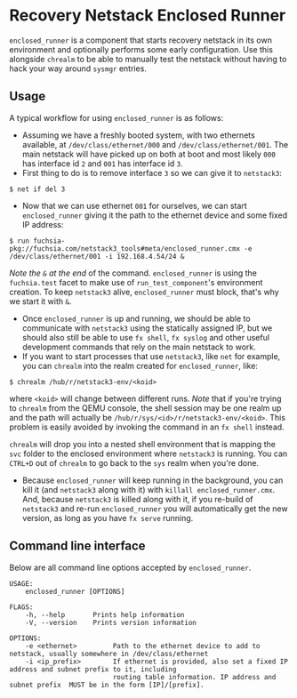 # Recovery Netstack Enclosed Runner

`enclosed_runner` is a component that starts recovery netstack in its own environment and
optionally performs some early configuration.
Use this alongside `chrealm` to be able to manually test the netstack without having to hack your
way around `sysmgr` entries.

## Usage

A typical workflow for using `enclosed_runner` is as follows:
* Assuming we have a freshly booted system, with two ethernets available, at
  `/dev/class/ethernet/000` and `/dev/class/ethernet/001`. The main netstack
  will have picked up on both at boot and most likely `000` has interface id `2`
  and `001` has interface id `3`.
* First thing to do is to remove interface `3` so we can give it to `netstack3`:
```
$ net if del 3
```
* Now that we can use ethernet `001` for ourselves, we can start `enclosed_runner` giving it
the path to the ethernet device and some fixed IP address:
```
$ run fuchsia-pkg://fuchsia.com/netstack3_tools#meta/enclosed_runner.cmx -e /dev/class/ethernet/001 -i 192.168.4.54/24 &
```
*Note the `&` at the end* of the command. `enclosed_runner` is using the
`fuchsia.test` facet to make use of `run_test_component`'s environment creation.
To keep `netstack3` alive, `enclosed_runner` must block, that's why we start it
with `&`.
* Once `enclosed_runner` is up and running, we should be able to communicate
  with `netstack3` using the statically assigned IP, but we should also still be
  able to use `fx shell`, `fx syslog` and other useful development commands that
  rely on the main netstack to work.
* If you want to start processes that use `netstack3`, like `net` for
  example, you can `chrealm` into the realm created for `enclosed_runner`, like:
```
$ chrealm /hub/r/netstack3-env/<koid>
```
where `<koid>` will change between different runs. *Note* that if you're trying
to `chrealm` from the QEMU console, the shell session may be one realm up and
the path will actually be `/hub/r/sys/<id>/r/netstack3-env/<koid>`. This problem
is easily avoided by invoking the command in an `fx shell` instead.

`chrealm` will drop you into a nested shell environment that is mapping the
`svc` folder to the enclosed environment where `netstack3` is running. You can
`CTRL+D` out of `chrealm` to go back to the `sys` realm when you're done.

* Because `enclosed_runner` will keep running in the background, you can kill it
  (and `netstack3` along with it) with `killall enclosed_runner.cmx`. And,
  because `netstack3` is killed along with it, if you re-build of `netstack3`
  and re-run `enclosed_runner` you will automatically get the new version, as
  long as you have `fx serve` running.


## Command line interface

Below are all command line options accepted by `enclosed_runner`.

```
USAGE:
    enclosed_runner [OPTIONS]

FLAGS:
    -h, --help       Prints help information
    -V, --version    Prints version information

OPTIONS:
    -e <ethernet>         Path to the ethernet device to add to netstack, usually somewhere in /dev/class/ethernet
    -i <ip_prefix>        If ethernet is provided, also set a fixed IP address and subnet prefix to it, including
                          routing table information. IP address and subnet prefix  MUST be in the form [IP]/[prefix].
```

